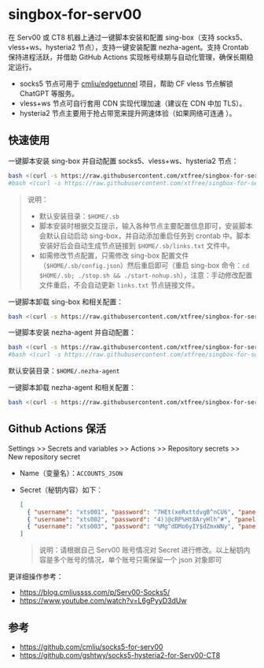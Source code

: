# singbox-for-serv00

在 Serv00 或 CT8 机器上通过一键脚本安装和配置 sing-box（支持 socks5、vless+ws、hysteria2 节点），支持一键安装配置 nezha-agent。支持 Crontab 保持进程活跃，并借助 GitHub Actions 实现帐号续期与自动化管理，确保长期稳定运行。

- socks5 节点可用于 [cmliu/edgetunnel](https://github.com/cmliu/edgetunnel) 项目，帮助 CF vless 节点解锁 ChatGPT 等服务。
- vless+ws 节点可自行套用 CDN 实现代理加速（建议在 CDN 中加 TLS）。
- hysteria2 节点主要用于抢占带宽来提升网速体验（如果网络可连通 ）。


## 快速使用

一键脚本安装 sing-box 并自动配置 socks5、vless+ws、hysteria2 节点：

```bash
bash <(curl -s https://raw.githubusercontent.com/xtfree/singbox-for-serv00/main/singbox/singbox_install.sh)
#bash <(curl -s https://raw.githubusercontent.com/xtfree/singbox-for-serv00/refs/heads/main/singbox/singbox_install.sh)
```

> 说明：
>
> - 默认安装目录：`$HOME/.sb`
> - 脚本安装时根据交互提示，输入各种节点主要配置信息即可，安装脚本会默认自动启动 sing-box，并自动添加重启任务到 crontab 中。脚本安装好后会自动生成节点链接到 `$HOME/.sb/links.txt` 文件中。
> - 如需修改节点配置，只需修改 sing-box 配置文件（`$HOME/.sb/config.json`）然后重启即可（重启  sing-box 命令：`cd $HOME/.sb; ./stop.sh && ./start-nohup.sh`），注意：手动修改配置文件重启，不会自动更新 `links.txt` 节点链接文件。

一键脚本卸载 sing-box 和相关配置：

```bash
bash <(curl -s https://raw.githubusercontent.com/xtfree/singbox-for-serv00/main/singbox/singbox_uninstall.sh)
```


一键脚本安装 nezha-agent 并自动配置：

```bash
bash <(curl -s https://raw.githubusercontent.com/xtfree/singbox-for-serv00/main/nezha/nezha_install.sh)
#bash <(curl -s https://raw.githubusercontent.com/xtfree/singbox-for-serv00/refs/heads/main/nezha/nezha_install.sh)
```

默认安装目录：`$HOME/.nezha-agent`

一键脚本卸载 nezha-agent 和相关配置：

```bash
bash <(curl -s https://raw.githubusercontent.com/xtfree/singbox-for-serv00/main/nezha/nezha_uninstall.sh)
```




## Github Actions 保活

Settings >> Secrets and variables >> Actions >> Repository secrets >> New repository secret
- Name（变量名）：`ACCOUNTS_JSON`
- Secret（秘钥内容）如下：

    ```json
    [
      { "username": "xts001", "password": "7HEt(xeRxttdvgB^nCU6", "panel": "panel4.serv00.com", "ssh": "s4.serv00.com" },
      { "username": "xts002", "password": "4))@cRP%Ht8AryHlh^#", "panel": "panel7.serv00.com", "ssh": "s7.serv00.com" },
      { "username": "xts003", "password": "%Mg^dDMo6yIY$dZmxWNy", "panel": "panel.ct8.pl", "ssh": "s1.ct8.pl" }
    ]
    ```
    
    > 说明：请根据自己 Serv00 账号情况对 Secret 进行修改。以上秘钥内容是多个账号的情况，单个账号只需保留一个 json 对象即可

更详细操作参考：

- https://blog.cmliussss.com/p/Serv00-Socks5/
- https://www.youtube.com/watch?v=L6gPyyD3dUw

## 参考

- https://github.com/cmliu/socks5-for-serv00
- https://github.com/gshtwy/socks5-hysteria2-for-Serv00-CT8
